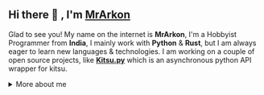 ## Hi there :wave: , I'm [MrArkon](https://mrarkon.github.io)
Glad to see you! My name on the internet is **MrArkon**, I'm a Hobbyist Programmer from **India**, I mainly work with **Python** & **Rust**, but I am always eager to learn new languages & technologies. I am working on a couple of open source projects, like [**Kitsu.py**](https://github.com/MrArkon/kitsu.py) which is an asynchronous python API wrapper for kitsu.

<details>
<summary>
  More about me
</summary>
  
  ## 🍱 Languages, Technologies & Skills
  ### Web Technologies
  - HTML & CSS
  - SCSS
  - Hugo
  - TailWindCSS
  ### Software Developement
  - Python
  - Rust
  ### Databases
  - PostGreSQL
  - Redis
  - SQLite
  - MongoDB
 
  ## 📊 Github Statistics
  <p align="center">
    <table>
      <tr>
        <td align="center" style="padding=0;width=50%;">
          <img src="https://github-readme-stats.vercel.app/api/?username=MrArkon&title_color=4F8CC9&text_color=9f9f9f&show_icons=true&bg_color=00000000&hide_border=true&icon_color=4F8CC9&hide_title=true&count_private=true" />
        </td>
        <td align="center" style="padding=0;width=50%;">
          <img src="https://github-readme-stats.vercel.app/api/top-langs/?username=MrArkon&title_color=4F8CC9&text_color=9f9f9f&layout=compact&show_icons=true&bg_color=00000000&hide_border=true&icon_color=00000000&count_private=true" />
        </td>
      </tr>
    </table>
   </p>
  
  ## 📬 How to reach me
  My social media links are listed on my website at [mrarkon.github.io](https://mrarkon.github.io)
